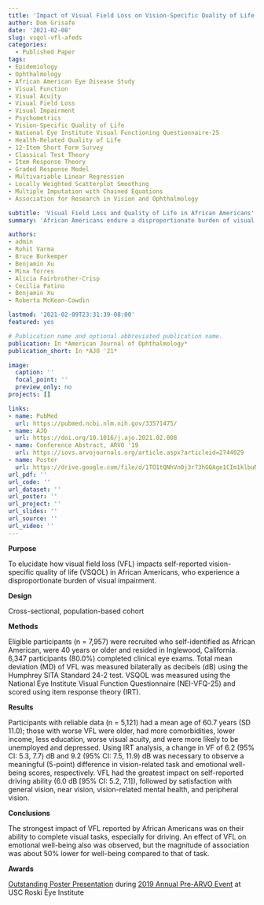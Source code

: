 ```yaml
---
title: 'Impact of Visual Field Loss on Vision-Specific Quality of Life in African Americans: The African American Eye Disease Study'
author: Dom Grisafe
date: '2021-02-08'
slug: vsqol-vfl-afeds
categories:
  - Published Paper
tags:
- Epidemiology
- Ophthalmology
- African American Eye Disease Study
- Visual Function
- Visual Acuity
- Visual Field Loss
- Visual Impairment
- Psychometrics
- Vision-Specific Quality of Life
- National Eye Institute Visual Functioning Questionnaire-25
- Health-Related Quality of Life
- 12-Item Short Form Survey
- Classical Test Theory
- Item Response Theory
- Graded Response Model
- Multivariable Linear Regression
- Locally Weighted Scatterplot Smoothing
- Multiple Imputation with Chained Equations
- Association for Research in Vision and Ophthalmology

subtitle: 'Visual Field Loss and Quality of Life in African Americans'
summary: 'African Americans endure a disproportionate burden of visual impairment. Vision quality of life was characterized by daily tasks and emotional well-being. Field loss had the greatest impact on completing daily visual tasks. A meaningful change in visual task was associated with 6 dB lower visual field. Preventing visual field loss is important for preserving vision quality of life.'

authors:
- admin
- Rohit Varma
- Bruce Burkemper
- Benjamin Xu
- Mina Torres
- Alicia Fairbrother-Crisp
- Cecilia Patino
- Benjamin Xu
- Roberta McKean-Cowdin

lastmod: '2021-02-09T23:31:39-08:00'
featured: yes

# Publication name and optional abbreviated publication name.
publication: In *American Journal of Ophthalmology*
publication_short: In *AJO '21*

image:
  caption: ''
  focal_point: ''
  preview_only: no
projects: []

links:
- name: PubMed
  url: https://pubmed.ncbi.nlm.nih.gov/33571475/
- name: AJO
  url: https://doi.org/10.1016/j.ajo.2021.02.008
- name: Conference Abstract, ARVO '19
  url: https://iovs.arvojournals.org/article.aspx?articleid=2744029
- name: Poster
  url: https://drive.google.com/file/d/1TO1tQNhVn0j3r73hGQAge1CIm1klbuN9/view?usp=sharing
url_pdf: ''
url_code: ''
url_dataset: ''
url_poster: ''
url_project: ''
url_slides: ''
url_source: ''
url_video: ''
---
```


**Purpose**  

To elucidate how visual field loss (VFL) impacts self-reported vision-specific quality of life (VSQOL) in African Americans, who experience a disproportionate burden of visual impairment.

**Design**  

 Cross-sectional, population-based cohort
 
**Methods**  

Eligible participants (n = 7,957) were recruited who self-identified as African American, were 40 years or older and resided in Inglewood, California. 6,347 participants (80.0%) completed clinical eye exams. Total mean deviation (MD) of VFL was measured bilaterally as decibels (dB) using the Humphrey SITA Standard 24-2 test. VSQOL was measured using the National Eye Institute Visual Function Questionnaire (NEI-VFQ-25) and scored using item response theory (IRT). 

**Results**  

Participants with reliable data (n = 5,121) had a mean age of 60.7 years (SD 11.0); those with worse VFL were older, had more comorbidities, lower income, less education, worse visual acuity, and were more likely to be unemployed and depressed. Using IRT analysis, a change in VF of 6.2 (95% CI: 5.3, 7.7) dB and 9.2 (95% CI: 7.5, 11.9) dB was necessary to observe a meaningful (5-point) difference in vision-related task and emotional well-being scores, respectively. VFL had the greatest impact on self-reported driving ability (6.0 dB [95% CI: 5.2, 7.1]), followed by satisfaction with general vision, near vision, vision-related mental health, and peripheral vision. 

**Conclusions**  

The strongest impact of VFL reported by African Americans was on their ability to complete visual tasks, especially for driving. An effect of VFL on emotional well-being also was observed, but the magnitude of association was about 50% lower for well-being compared to that of task. 

**Awards**

[Outstanding Poster Presentation](https://drive.google.com/file/d/1dY2b-Ua3eDwUnfRggsv5a2OSSY65SKfL/view) during [2019 Annual Pre-ARVO Event](https://www.facebook.com/uscroskieye/posts/thank-you-to-our-incredible-university-of-southern-california-vision-science-res/1268504036632305/) at USC Roski Eye Institute
